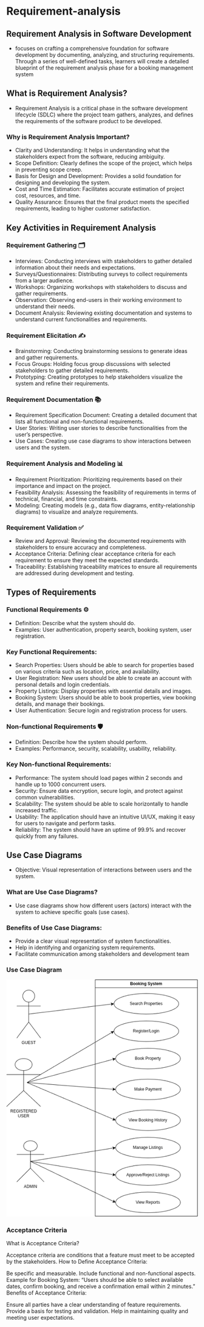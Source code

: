 # Requirement-analysis
## Requirement Analysis in Software Development
-  focuses on crafting a comprehensive foundation for software development by documenting, analyzing, and structuring requirements. Through a series of well-defined tasks, learners will create a detailed blueprint of the requirement analysis phase for a booking management system

## What is Requirement Analysis?
- Requirement Analysis is a critical phase in the software development lifecycle (SDLC) where the project team gathers, analyzes, and defines the requirements of the software product to be developed.
  
### Why is Requirement Analysis Important?
- Clarity and Understanding: It helps in understanding what the stakeholders expect from the software, reducing ambiguity.
- Scope Definition: Clearly defines the scope of the project, which helps in preventing scope creep.
- Basis for Design and Development: Provides a solid foundation for designing and developing the system.
- Cost and Time Estimation: Facilitates accurate estimation of project cost, resources, and time.
- Quality Assurance: Ensures that the final product meets the specified requirements, leading to higher customer satisfaction.
  
## Key Activities in Requirement Analysis
### Requirement Gathering 🗂️
- Interviews: Conducting interviews with stakeholders to gather detailed information about their needs and expectations.
- Surveys/Questionnaires: Distributing surveys to collect requirements from a larger audience.
- Workshops: Organizing workshops with stakeholders to discuss and gather requirements.
- Observation: Observing end-users in their working environment to understand their needs.
- Document Analysis: Reviewing existing documentation and systems to understand current functionalities and requirements.
###  Requirement Elicitation ✍️
- Brainstorming: Conducting brainstorming sessions to generate ideas and gather requirements.
- Focus Groups: Holding focus group discussions with selected stakeholders to gather detailed requirements.
- Prototyping: Creating prototypes to help stakeholders visualize the system and refine their requirements.
### Requirement Documentation 📚
- Requirement Specification Document: Creating a detailed document that lists all functional and non-functional requirements.
- User Stories: Writing user stories to describe functionalities from the user’s perspective.
- Use Cases: Creating use case diagrams to show interactions between users and the system.
### Requirement Analysis and Modeling 📊
- Requirement Prioritization: Prioritizing requirements based on their importance and impact on the project.
- Feasibility Analysis: Assessing the feasibility of requirements in terms of technical, financial, and time constraints.
- Modeling: Creating models (e.g., data flow diagrams, entity-relationship diagrams) to visualize and analyze requirements.
### Requirement Validation ✅
- Review and Approval: Reviewing the documented requirements with stakeholders to ensure accuracy and completeness.
- Acceptance Criteria: Defining clear acceptance criteria for each requirement to ensure they meet the expected standards.
- Traceability: Establishing traceability matrices to ensure all requirements are addressed during development and testing.
## Types of Requirements
### Functional Requirements ⚙️
- Definition: Describe what the system should do.
- Examples: User authentication, property search, booking system, user registration.

### Key Functional Requirements:
- Search Properties: Users should be able to search for properties based on various criteria such as location, price, and availability.
- User Registration: New users should be able to create an account with personal details and login credentials.
- Property Listings: Display properties with essential details and images.
- Booking System: Users should be able to book properties, view booking details, and manage their bookings.
- User Authentication: Secure login and registration process for users.
  
### Non-functional Requirements 🛡️
- Definition: Describe how the system should perform.
- Examples: Performance, security, scalability, usability, reliability.

### Key Non-functional Requirements:
- Performance: The system should load pages within 2 seconds and handle up to 1000 concurrent users.
- Security: Ensure data encryption, secure login, and protect against common vulnerabilities.
- Scalability: The system should be able to scale horizontally to handle increased traffic.
- Usability: The application should have an intuitive UI/UX, making it easy for users to navigate and perform tasks.
- Reliability: The system should have an uptime of 99.9% and recover quickly from any failures.
## Use Case Diagrams
- Objective: Visual representation of interactions between users and the system.

### What are Use Case Diagrams?
- Use case diagrams show how different users (actors) interact with the system to achieve specific goals (use cases).
### Benefits of Use Case Diagrams:
- Provide a clear visual representation of system functionalities.
- Help in identifying and organizing system requirements.
- Facilitate communication among stakeholders and development team
### Use Case Diagram
![Use Case](./alx-booking-uc.png)

### Acceptance Criteria
What is Acceptance Criteria?

Acceptance criteria are conditions that a feature must meet to be accepted by the stakeholders.
How to Define Acceptance Criteria:

Be specific and measurable.
Include functional and non-functional aspects.
Example for Booking System: “Users should be able to select available dates, confirm booking, and receive a confirmation email within 2 minutes.”
Benefits of Acceptance Criteria:

Ensure all parties have a clear understanding of feature requirements.
Provide a basis for testing and validation.
Help in maintaining quality and meeting user expectations.

